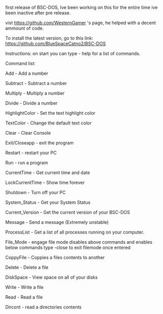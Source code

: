 first release of BSC-DOS, Ive been working on this for the entire time ive been inactive after pre release.

vist https://github.com/WesternGamer 's page, he helped with a decent ammount of code.

To install the latest version, go to this link: https://github.com/BlueSpaceCatno2/BSC-DOS

Instructions: on start you can type - help for a list of commands.

Command list:

Add - Add a number

Subtract - Subtract a number

Multiply - Multiply a number

Divide - Divide a number

HighlightColor - Set the text highlight color

TextColor - Change the default text color

Clear - Clear Console

Exit/Closeapp - exit the program

Restart - restart your PC

Run - run a program

CurrentTime - Get current time and date

LockCurrentTime - Show time forever

Shutdown - Turn off your PC

System_Status - Get your System Status

Current_Version - Get the current version of your BSC-DOS

Message - Send a message (Extremely unstable)

ProcessList - Get a list of all processes running on your computer.

File_Mode - engage file mode disables above commands and enables below commands type -close to exit filemode once entered

CoppyFile - Coppies a files contents to another

Delete - Delete a file

DiskSpace - View space on all of your disks

Write - Write a file

Read - Read a file

Dircont - read a directories contents
